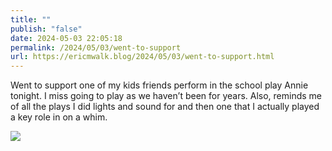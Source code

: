 ```yaml
---
title: ""
publish: "false"
date: 2024-05-03 22:05:18
permalink: /2024/05/03/went-to-support
url: https://ericmwalk.blog/2024/05/03/went-to-support.html
---
```


Went to support one of my kids friends perform in the school play Annie tonight. I miss going to play as we haven’t been for years. Also, reminds me of all the plays I did lights and sound for and then one that I actually played a key role in on a whim.

![](https://ericmwalk.blog/uploads/2024/img-8820.jpeg)